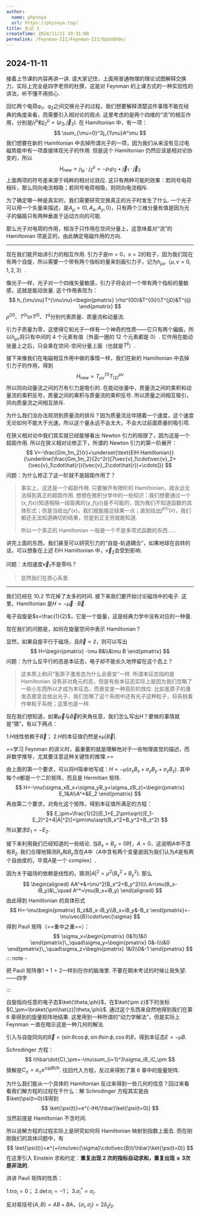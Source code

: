 ```yaml
---
author:
  name: physnya
  url: https://physnya.top/
title: 札记 3
createTime: 2024/11/11 19:31:00
permalink: /Feynman-III/Feynman-III/8p5ddh0x/
---
```

## 2024-11-11

接着上节课的内容再讲一讲. 请大家记住，上面用普通物理的理论试图解释交换力，实际上完全是四字老师的杜撰，这是对 Feynman 的上课方式的一种实验性的讲法，听不懂不用担心.

回忆两个电荷$q_1$，$q_2$之间交换光子的过程，我们想要解释清楚这件事情不能在经典的角度来看，而需要引入相对论的观点. 这里考虑的是两个四维的“流”的相互作用，分别是$j_1^\mu$和$j_2^\mu=(\rho_2,\vec{j}_2)$. 在 Hamiltonian 中，有一项：
$$
\sum_{\mu=0}^3j_{1\mu}A^\mu
$$
我们想要在新的 Hamiltonian 中去掉所谓光子的一项，因为我们从来没有见过电磁势能中有一项直接体现光子的作用. 但是这个 Hamiltonian 仍然应该是相对论协变的，所以
$$
H_{\text{new}}\propto j_{1\mu}\cdot j^{\mu}_2=-\rho_1\rho_2+\vec{j}_1\cdot\vec{j}_2
$$
上面两项的符号差来源于纯粹的相对论效应. 这只有两种可能的效果：若同号电荷相斥，那么同向电流相吸；若同号电荷相吸，则同向电流相斥.

为了确定哪一种是真实的，我们需要研究交换真正的光子时发生了什么. 一个光子可以用一个矢量来描述，是$A_\mu=(0,A_x,A_y,0)$，只有两个三维分量有值是因为光子的偏振只有两种垂直于运动方向的可能.

那么光子对电荷的作用，相当于只作用在空间分量上，这意味着对“流”的 Hamiltonian 项是正的，由此确定电磁作用的方向.

---

现在我们能开始讲引力的相互作用. 引力子是$m=0$，$s=2$的粒子，因为我们现在有两个自旋，所以需要一个带有两个指标的量来刻画引力子，记为$h_{\mu\nu}$（$\mu,\nu=0,1,2,3$）.

像光子一样，光子对一个四维矢量敏感，引力子将会对一个带有两个指标的量敏感，这就是能动张量. 这个作用表现为：
$$
h_{\mu\nu}T^{\mu\nu}=\begin{pmatrix}
\rho^{00}&T^{0i}\\T^{j0}&T^{ij}
\end{pmatrix}
$$
$\rho^{00}$、$T^{0i}$or$T^{j0}$、$T^{ij}$分别代表质量、质量流和动量流.

引力子质量为零，这使得它和光子一样有一个神奇的性质——它只有两个偏振，所以$h_{\mu\nu}$将只有中间的 4 个元素有值（外面一圈的 12 个元素都是 0）. 它作用在能动张量上之后，只会乘在空间-空间分量上面（也就是$T^{ij}$）.

接下来像我们在电磁相互作用中做的事情一样，我们在新的 Hamiltonian 中去掉引力子的作用，得到
$$
H_{\text{new}}\propto T^{(1)}_{\mu\nu}T^{\mu\nu}_{(2)}
$$
所以同向动量流之间的万有引力是吸引的. 在能动张量中，质量流之间的乘积和动量流的乘积反号，质量之间的乘积与质量流的乘积反号. 所以质量之间相互吸引，同向质量流之间相互排斥.

为什么我们没办法观测到质量流的排斥？因为质量流总伴随着一个速度，这个速度无论如何不能大于光速，所以这个量永远不会太大，不会大过前面质量的吸引项.

在狭义相对论中我们其实就已经能够看出 Newton 引力的局限了，因为这是一个超距作用. 所以在狭义相对论修正下，所谓的 Newton 引力的第一阶展开：
$$
V=-\frac{Gm_1m_2}{r}+\underset{\text{EIH Hamiltonian}}{\underline{\frac{Gm_1m_2}{2c^2r}[7\vec{v}_1\cdot\vec{v}_2+(\vec{v}_1\cdot\hat{r})(\vec{v}_2\cdot\hat{r})+\cdots]}}
$$
问题：为什么修正了这一阶就不是超距作用了？

> 事实上，这还是一个超距作用. 只要展开有限阶的 Hamiltonian，就永远无法得到真正的超距作用. 想想在微积分学中的一些知识：我们想要通过一个$(x,f(x))$知道相隔一段距离的$(y,f(y))$是不可能的，因为我们不知道函数的具体形式；但是当给出$f'(x)$，我们就能接近结果一点；直到给出$f^{(n)}(x)$，我们都还无法知道确切的结果，但是到正无穷就能知道.
>
> 所以一个真正的 Hamiltonian 一般是一个不是多项式函数的东西……

讲完上面的东西，我们甚至可以研究引力的“自旋-轨道耦合”，如果地球在自转的话，可以想象在上述 EIH Hamiltonian 中，$\vec{v}_2$会受到影响.

问题：太阳速度$\vec{v}_1$不是零吗？

> 显然我们在质心系里.

---

我们已经在 10.2 节花掉了太多的时间. 接下来我们要开始讨论磁场中的电子. 这里，Hamiltonian 是$H=-\vec{\mu}\cdot\vec{B}$.

电子自旋是$s=\frac{1}{2}$，它是一个旋量，这是经典力学中没有对应的一种量.

现在我们的问题是，如何在旋量空间中表示 Hamiltonian？

显然，如果自旋平行于磁场，且$\vec{B}\propto\hat{z}$，则可以写出
$$
H=\begin{pmatrix}
-\mu B&\\&\mu B
\end{pmatrix}
$$
问题：为什么反平行的态是本征态，电子却不能长久地停留在这个态上？

> 这本质上和问“氢原子激发态为什么会衰变”一样. 所谓本征态指的是 Hamiltonian 没有非对角元的态，但是有些本征态实际上是因为我们忽略了一些小东西所以才成为本征态，而衰变是一种高阶的效应. 比如氢原子的激发态衰变会放出光子，我们忽略了这个系统中还有光子这种粒子，将系统看作单粒子系统；这里也是一样.

现在我们想知道，如果$\vec{\mu}$与$\vec{B}$的夹角任意，我们怎么写出$H$？要做的事情就是“猜”，有以下两点：

1.$H$线性依赖于$\vec{B}$；
2.$H$的本征值仍然是$\pm\mu|\vec{B}|$.

==学习 Feynman 的讲义时，最重要的就是理解他对于一些物理直觉的描述，而非数学推导，尤其要注意这种关键性的推理.==

由上面的第一个要求，可以将$H$简单地写成：$H=-\mu(\sigma_xB_x+\sigma_yB_y+\sigma_zB_z)$. 其中每个$\sigma$都是一个二阶矩阵，而且是 Hermitian 矩阵.
$$
H=-\mu(\sigma_xB_x+\sigma_yB_y+\sigma_zB_z)=\begin{pmatrix}
E_1&A\\A^*&E_2
\end{pmatrix}
$$
再由第二个要求，对角化这个矩阵，得到本征值所满足的方程：
$$
E_\pm=\frac{1}{2}[E_1+E_2\pm\sqrt{(E_1-E_2)^2+4|A|^2}]=\pm\mu\sqrt{B_x^2+B_y^2+B_z^2}
$$
所以要求$E_1=-E_2$.

接下来利用我们已经知道的一些结论. 当$B_x=B_y=0$时，$A=0$，这说明$A$中不含有$B_z$. 我们合理地猜测$B_x$和$B_y$含在$A$中（$A$中含有两个变量是因为我们认为$A$是有两个自由度的，毕竟$A$是一个 complex）.

因为关于磁场的依赖是线性的，猜测$|A|^2=\mu^2(B_x^2+B_y^2)$. 那么
$$
\begin{aligned}
AA^*&=\mu^2(B_x^2+B_y^2)\\\\
A=\mu(B_x-iB_y)&\,,\quad A^*=\mu(B_x+iB_y)
\end{aligned}
$$
由此得到 Hamiltonian 的具体形式
$$
H=-\mu\begin{pmatrix}
B_z&B_x-iB_y\\B_x+iB_y&-B_z
\end{pmatrix}=-\mu\vec{B}\cdot\vec{\sigma}
$$
得到 Pauli 矩阵（==重中之重==）：
$$
\sigma_x=\begin{pmatrix}
0&1\\1&0
\end{pmatrix}\,,\quad\sigma_y=\begin{pmatrix}
0&-i\\i&0
\end{pmatrix}\,,\quad\sigma_z=\begin{pmatrix}
1&0\\0&-1
\end{pmatrix}
$$
::: note -

把 Pauli 矩阵像$1+1=2$一样刻在你的脑海里. 不要在期末考试的时候让我失望.
——四字

:::

自旋指向任意的电子态$\ket{\theta,\phi}$，在$\ket{\pm z}$下的坐标$C_\pm=\braket{\pm\hat{z}|\theta,\phi}$. 通过这个东西来自然地得到我们在第 6 章得到的旋量矩阵地结果. 这里用到一种所谓的“动力学解法”，但是实际上 Feynman 一直在暗示这是一种几何的解法.

引入与自旋同向的$\vec{B}=(\sin\theta\cos\phi,\sin\theta\sin\phi,\cos\theta)B$，得到本征态$E=-\mu B$.

Schrodinger 方程：
$$
i\hbar\dot{C}_\pm=-\mu\sum_{i=1}^3\sigma_iB_iC_\pm
$$
猜解是$C_\pm=a_\pm e^{\pm i\mu Bt/\hbar}$. 往回代入方程，反过来得到了第 6 章中的旋量矩阵.

为什么我们能从一个具体的 Hamiltonian 反过来得到一些几何的信息？回过来看看我们解方程的过程在干什么：解 Schrodinger 方程其实是由$\ket{\psi(t=0)}$得到
$$
\ket{\psi(t)}=e^{-iHt/\hbar}\ket{\psi(t=0)}
$$
当然前提是 Hamiltonian 不含时间.

所以说解方程的过程实际上是研究如何将 Hamiltonian 映射到指数上面去. 而在刚刚我们的具体问题中，有
$$
\ket{\psi(t)}=e^{+i\mu\vec{\sigma}\cdot\vec{B}t/\hbar}\ket{\psi(t=0)}
$$
在这里引入 Einstein 求和约定：**重复出现 2 次的指标自动求和，重复出现$\geq3$次是非法的.**

讲讲 Pauli 矩阵的性质：

1.$\text{tr}\sigma_i=0$；
2.$\det\sigma_i=-1$；
3.$\sigma^\dagger_i=\sigma_i$.

反对易括号$\{A,B\}=AB+BA$，$\{\sigma_i,\sigma_j\}=2\delta_{ij}I_2$.